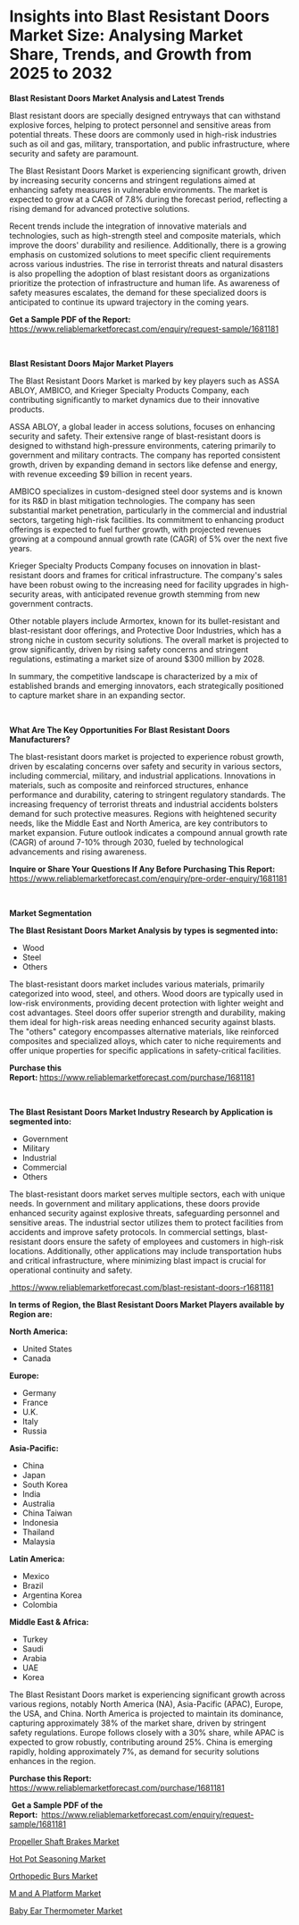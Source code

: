 <p><h1>Insights into Blast Resistant Doors Market Size: Analysing Market Share, Trends, and Growth from 2025 to 2032</h1></p><p><strong>Blast Resistant Doors Market Analysis and Latest Trends</strong></p>
<p><p>Blast resistant doors are specially designed entryways that can withstand explosive forces, helping to protect personnel and sensitive areas from potential threats. These doors are commonly used in high-risk industries such as oil and gas, military, transportation, and public infrastructure, where security and safety are paramount.</p><p>The Blast Resistant Doors Market is experiencing significant growth, driven by increasing security concerns and stringent regulations aimed at enhancing safety measures in vulnerable environments. The market is expected to grow at a CAGR of 7.8% during the forecast period, reflecting a rising demand for advanced protective solutions. </p><p>Recent trends include the integration of innovative materials and technologies, such as high-strength steel and composite materials, which improve the doors' durability and resilience. Additionally, there is a growing emphasis on customized solutions to meet specific client requirements across various industries. The rise in terrorist threats and natural disasters is also propelling the adoption of blast resistant doors as organizations prioritize the protection of infrastructure and human life. As awareness of safety measures escalates, the demand for these specialized doors is anticipated to continue its upward trajectory in the coming years.</p></p>
<p><strong>Get a Sample PDF of the Report:&nbsp;</strong> <a href="https://www.reliablemarketforecast.com/enquiry/request-sample/1681181?utm_campaign=1903&utm_medium=2&utm_source=Github&utm_content=ia&utm_term=24032025&utm_id=blast-resistant-doors">https://www.reliablemarketforecast.com/enquiry/request-sample/1681181</a></p>
<p>&nbsp;</p>
<p><strong>Blast Resistant Doors Major Market Players</strong></p>
<p><p>The Blast Resistant Doors Market is marked by key players such as ASSA ABLOY, AMBICO, and Krieger Specialty Products Company, each contributing significantly to market dynamics due to their innovative products.</p><p>ASSA ABLOY, a global leader in access solutions, focuses on enhancing security and safety. Their extensive range of blast-resistant doors is designed to withstand high-pressure environments, catering primarily to government and military contracts. The company has reported consistent growth, driven by expanding demand in sectors like defense and energy, with revenue exceeding $9 billion in recent years.</p><p>AMBICO specializes in custom-designed steel door systems and is known for its R&D in blast mitigation technologies. The company has seen substantial market penetration, particularly in the commercial and industrial sectors, targeting high-risk facilities. Its commitment to enhancing product offerings is expected to fuel further growth, with projected revenues growing at a compound annual growth rate (CAGR) of 5% over the next five years.</p><p>Krieger Specialty Products Company focuses on innovation in blast-resistant doors and frames for critical infrastructure. The company's sales have been robust owing to the increasing need for facility upgrades in high-security areas, with anticipated revenue growth stemming from new government contracts.</p><p>Other notable players include Armortex, known for its bullet-resistant and blast-resistant door offerings, and Protective Door Industries, which has a strong niche in custom security solutions. The overall market is projected to grow significantly, driven by rising safety concerns and stringent regulations, estimating a market size of around $300 million by 2028.</p><p>In summary, the competitive landscape is characterized by a mix of established brands and emerging innovators, each strategically positioned to capture market share in an expanding sector.</p></p>
<p>&nbsp;</p>
<p><strong>What Are The Key Opportunities For Blast Resistant Doors Manufacturers?</strong></p>
<p><p>The blast-resistant doors market is projected to experience robust growth, driven by escalating concerns over safety and security in various sectors, including commercial, military, and industrial applications. Innovations in materials, such as composite and reinforced structures, enhance performance and durability, catering to stringent regulatory standards. The increasing frequency of terrorist threats and industrial accidents bolsters demand for such protective measures. Regions with heightened security needs, like the Middle East and North America, are key contributors to market expansion. Future outlook indicates a compound annual growth rate (CAGR) of around 7-10% through 2030, fueled by technological advancements and rising awareness.</p></p>
<p><strong>Inquire or Share Your Questions If Any Before Purchasing This Report:</strong> <a href="https://www.reliablemarketforecast.com/enquiry/pre-order-enquiry/1681181?utm_campaign=1903&utm_medium=2&utm_source=Github&utm_content=ia&utm_term=24032025&utm_id=blast-resistant-doors">https://www.reliablemarketforecast.com/enquiry/pre-order-enquiry/1681181</a></p>
<p>&nbsp;</p>
<p><strong>Market Segmentation</strong></p>
<p><strong>The Blast Resistant Doors Market Analysis by types is segmented into:</strong></p>
<p><ul><li>Wood</li><li>Steel</li><li>Others</li></ul></p>
<p><p>The blast-resistant doors market includes various materials, primarily categorized into wood, steel, and others. Wood doors are typically used in low-risk environments, providing decent protection with lighter weight and cost advantages. Steel doors offer superior strength and durability, making them ideal for high-risk areas needing enhanced security against blasts. The "others" category encompasses alternative materials, like reinforced composites and specialized alloys, which cater to niche requirements and offer unique properties for specific applications in safety-critical facilities.</p></p>
<p><strong>Purchase this Report:&nbsp;</strong><a href="https://www.reliablemarketforecast.com/purchase/1681181?utm_campaign=1903&utm_medium=2&utm_source=Github&utm_content=ia&utm_term=24032025&utm_id=blast-resistant-doors">https://www.reliablemarketforecast.com/purchase/1681181</a></p>
<p>&nbsp;</p>
<p><strong>The Blast Resistant Doors Market Industry Research by Application is segmented into:</strong></p>
<p><ul><li>Government</li><li>Military</li><li>Industrial</li><li>Commercial</li><li>Others</li></ul></p>
<p><p>The blast-resistant doors market serves multiple sectors, each with unique needs. In government and military applications, these doors provide enhanced security against explosive threats, safeguarding personnel and sensitive areas. The industrial sector utilizes them to protect facilities from accidents and improve safety protocols. In commercial settings, blast-resistant doors ensure the safety of employees and customers in high-risk locations. Additionally, other applications may include transportation hubs and critical infrastructure, where minimizing blast impact is crucial for operational continuity and safety.</p></p>
<p><a href="https://www.reliablemarketforecast.com/blast-resistant-doors-r1681181?utm_campaign=1903&utm_medium=2&utm_source=Github&utm_content=ia&utm_term=24032025&utm_id=blast-resistant-doors">&nbsp;https://www.reliablemarketforecast.com/blast-resistant-doors-r1681181</a></p>
<p><strong>In terms of Region, the Blast Resistant Doors Market Players available by Region are:</strong></p>
<p>
    <p> <strong> North America: </strong>
        <ul>
            <li>United States</li>
            <li>Canada</li>
        </ul>
        </p> 
    <p> <strong> Europe: </strong>
        <ul>
            <li>Germany</li>
            <li>France</li>
            <li>U.K.</li>
            <li>Italy</li>
            <li>Russia</li>
        </ul>
        </p> 
    <p> <strong> Asia-Pacific: </strong>
        <ul>
            <li>China</li>
            <li>Japan</li>
            <li>South Korea</li>
            <li>India</li>
            <li>Australia</li>
            <li>China Taiwan</li>
            <li>Indonesia</li>
            <li>Thailand</li>
            <li>Malaysia</li>
        </ul>
        </p> 
    <p> <strong> Latin America: </strong>
        <ul>
            <li>Mexico</li>
            <li>Brazil</li>
            <li>Argentina Korea</li>
            <li>Colombia</li>
        </ul>
        </p> 
    <p> <strong> Middle East & Africa: </strong>
        <ul>
            <li>Turkey</li>
            <li>Saudi</li>
            <li>Arabia</li>
            <li>UAE</li>
            <li>Korea</li>
        </ul>
    </p>
    </p>
<p><p>The Blast Resistant Doors market is experiencing significant growth across various regions, notably North America (NA), Asia-Pacific (APAC), Europe, the USA, and China. North America is projected to maintain its dominance, capturing approximately 38% of the market share, driven by stringent safety regulations. Europe follows closely with a 30% share, while APAC is expected to grow robustly, contributing around 25%. China is emerging rapidly, holding approximately 7%, as demand for security solutions enhances in the region.</p></p>
<p><strong>Purchase this Report: </strong><a href="https://www.reliablemarketforecast.com/purchase/1681181?utm_campaign=1903&utm_medium=2&utm_source=Github&utm_content=ia&utm_term=24032025&utm_id=blast-resistant-doors">https://www.reliablemarketforecast.com/purchase/1681181</a></p>
<p>&nbsp;<strong>Get a Sample PDF of the Report:&nbsp;&nbsp;</strong><a href="https://www.reliablemarketforecast.com/enquiry/request-sample/1681181?utm_campaign=1903&utm_medium=2&utm_source=Github&utm_content=ia&utm_term=24032025&utm_id=blast-resistant-doors">https://www.reliablemarketforecast.com/enquiry/request-sample/1681181</a></p>
<p><strong></strong></p>
<p><p><a href="https://github.com/ifsahvadenah/Market-Research-Report-List-1/blob/main/propeller-shaft-brakes-market.md?utm_campaign=1903&utm_medium=2&utm_source=Github&utm_content=ia&utm_term=24032025&utm_id=blast-resistant-doors">Propeller Shaft Brakes Market</a></p><p><a href="https://github.com/merzafairy04/Market-Research-Report-List-1/blob/main/hot-pot-seasoning-market.md?utm_campaign=1903&utm_medium=2&utm_source=Github&utm_content=ia&utm_term=24032025&utm_id=blast-resistant-doors">Hot Pot Seasoning Market</a></p><p><a href="https://github.com/vasosblenksk/Market-Research-Report-List-1/blob/main/orthopedic-burs-market.md?utm_campaign=1903&utm_medium=2&utm_source=Github&utm_content=ia&utm_term=24032025&utm_id=blast-resistant-doors">Orthopedic Burs Market</a></p><p><a href="https://github.com/ashepherd82/Market-Research-Report-List-7/blob/main/m-and-a-platform-market.md?utm_campaign=1903&utm_medium=2&utm_source=Github&utm_content=ia&utm_term=24032025&utm_id=blast-resistant-doors">M and A Platform Market</a></p><p><a href="https://github.com/irfadac/Market-Research-Report-List-5/blob/main/baby-ear-thermometer-market.md?utm_campaign=1903&utm_medium=2&utm_source=Github&utm_content=ia&utm_term=24032025&utm_id=blast-resistant-doors">Baby Ear Thermometer Market</a></p></p>